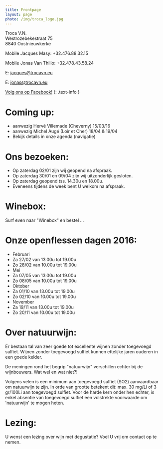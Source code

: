 ```yaml
---
title: Frontpage 
layout: page
photo: /img/troca_logo.jpg
---
```

Troca V.N.  
Westrozebekestraat 75  
8840 Oostnieuwkerke

Mobile Jacques Masy: +32.476.88.32.15
 
Mobile Jonas Van Thillo: +32.478.43.58.24
 
E: jacques@trocavn.eu

E: jonas@trocavn.eu

[Volg ons op Facebook!](http://www.facebook.be/TrocaVinsNaturels)
{: .text-info }

Coming up:
==========
* aanwezig Hervé Villemade (Cheverny) 15/03/16
* aanwezig Michel Augé (Loir et Cher) 18/04 & 19/04
* Bekijk details in onze agenda (navigatie)

Ons bezoeken:
=============
* Op zaterdag 02/01 zijn wij geopend na afspraak. 
* Op zaterdag 30/01 en 09/04 zijn wij uitzonderlijk gesloten.
* Op zaterdag geopend tss. 14.30u en 18.00u.
* Eveneens tijdens de week bent U welkom na afspraak.

Winebox:
========
Surf even naar "Winebox" en bestel ...

Onze openflessen dagen 2016:
============================
* Februari
* Za 27/02 van 13.00u tot 19.00u
* Zo 28/02 van 10.00u tot 19.00u
* Mei
* Za 07/05 van 13.00u tot 19.00u
* Zo 08/05 van 10.00u tot 19.00u
* Oktober
* Za 01/10 van 13.00u tot 19.00u
* Zo 02/10 van 10.00u tot 19.00u
* November
* Za 19/11 van 13.00u tot 19.00u
* Zo 20/11 van 10.00u tot 19.00u

Over natuurwijn:
================
Er bestaan tal van zeer goede tot excellente wijnen zonder toegevoegd sulfiet. Wijnen zonder toegevoegd sulfiet kunnen ettelijke jaren ouderen 
in een goede kelder. 

De meningen rond het begrip "natuurwijn" verschillen echter bij de wijnbouwers. Wat wel en wat niet?!

Volgens velen is een minimum aan toegevoegd sulfiet (SO2) aanvaardbaar om natuurwijn te zijn.
In orde van grootte betekent dit: max. 30 mg/Li of 3 gr/100Li aan toegevoegd sulfiet. Voor de harde kern onder hen echter, is enkel absentie 
van toegevoegd sulfiet een volstrekte voorwaarde om 'natuurwijn' te mogen heten.

Lezing:
=======
U wenst een lezing over wijn met degustatie? Voel U vrij om contact op te nemen.   







